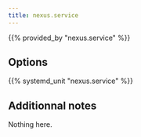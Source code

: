 ```yaml
---
title: nexus.service
---
```


{{% provided_by "nexus.service" %}}

## Options

{{% systemd_unit "nexus.service" %}}

## Additionnal notes

Nothing here.